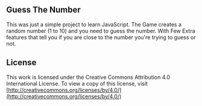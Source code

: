 
## Guess The Number 
This was just a simple project to learn JavaScript. The Game creates a random number (1 to 10) and you need to guess the number. With Few Extra features that tell you if you are close to the number you're trying to guess or not.

## License

This work is licensed under the Creative Commons Attribution 4.0 International License. To view a copy of this license, visit [http://creativecommons.org/licenses/by/4.0/](http://creativecommons.org/licenses/by/4.0/)
